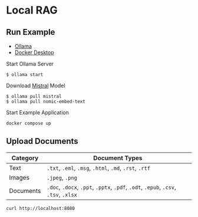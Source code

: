 # Local RAG

## Run Example

- [Ollama](https://ollama.ai)
- [Docker Desktop](https://www.docker.com/products/docker-desktop/)

Start Ollama Server

```shell
$ ollama start
```

Download [Mistral](https://mistral.ai) Model

```shell
$ ollama pull mistral
$ ollama pull nomic-embed-text
```

Start Example Application

```shell
docker compose up
```

## Upload Documents

| Category  | Document Types                                                                     |
|-----------|------------------------------------------------------------------------------------|
| Text      | `.txt`, `.eml`, `.msg`, `.html`, `.md`, `.rst`, `.rtf`                             |
| Images    | `.jpeg`, `.png`                                                                    |
| Documents | `.doc`, `.docx`, `.ppt`, `.pptx`, `.pdf`, `.odt`, `.epub`, `.csv`, `.tsv`, `.xlsx` |

```shell
curl http://localhost:8080